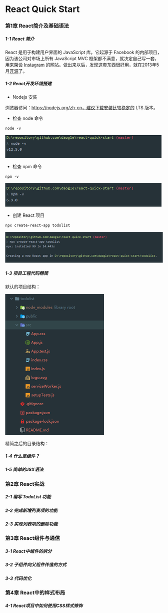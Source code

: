 # React Quick Start

### 第1章 React简介及基础语法

##### 1-1 React 简介

React 是用于构建用户界面的 JavaScript 库。它起源于 Facebook 的内部项目，因为该公司对市场上所有 JavaScript MVC 框架都不满意，就决定自己写一套，用来架设 <a href="https://instagram.com/" target="_blank">Instagram</a> 的网站。做出来以后，发现这套东西很好用，就在2013年5月<a href="http://facebook.github.io/react/blog/2013/06/05/why-react.html" target="_blank">开源</a>了。

##### 1-2 React开发环境搭建

- Nodejs 安装

浏览器访问：https://nodejs.org/zh-cn，建议下载安装比较稳定的 LTS 版本。

- 检查 node 命令

```
node -v
```

![image-20200207152048914](images/image-20200207152048914.png)

- 检查 npm 命令

```
npm -v
```

![image-20200207152323621](images/image-20200207152323621.png)

- 创建 React 项目

```
npx create-react-app todolist
```

![image-20200207153144710](images/image-20200207153144710.png)

##### 1-3 项目工程代码精简

默认的项目结构：

![image-20200207154010341](images/image-20200207154010341.png)

精简之后的目录结构：



##### 1-4 什么是组件？
##### 1-5 简单的JSX语法

### 第2章 React实战

##### 2-1 编写 TodoList 功能
##### 2-2 完成新增列表项的功能
##### 2-3 实现列表项的删除功能

### 第3章 React组件与通信

##### 3-1 React中组件的拆分
##### 3-2 子组件向父组件传值的方式
##### 3-3 代码优化

### 第4章 React中的样式布局

##### 4-1 React项目中如何使用CSS样式修饰